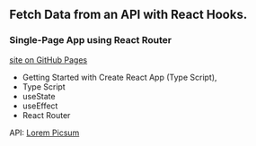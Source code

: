 ## Fetch Data from an API with React Hooks.
### Single-Page App using React Router

[site on GitHub Pages](https://krzysiek-u.github.io/photo-api-ts/) 

- Getting Started with Create React App (Type Script), 
- Type Script
- useState
- useEffect
- React Router


API: [Lorem Picsum](https://picsum.photos/) 
